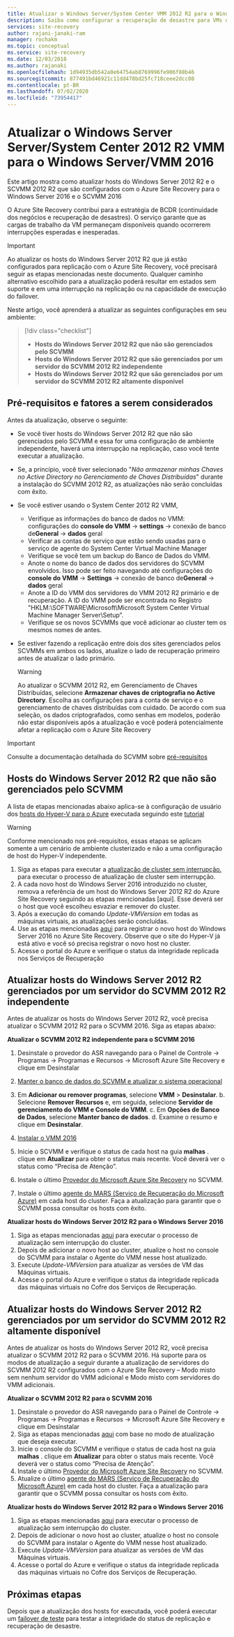 ```yaml
---
title: Atualizar o Windows Server/System Center VMM 2012 R2 para o Windows Server 2016-Azure Site Recovery
description: Saiba como configurar a recuperação de desastre para VMs do Azure Stack com o serviço do Azure Site Recovery.
services: site-recovery
author: rajani-janaki-ram
manager: rochakm
ms.topic: conceptual
ms.service: site-recovery
ms.date: 12/03/2018
ms.author: rajanaki
ms.openlocfilehash: 1d94935db542a0e64754ab8769996fe906f88b46
ms.sourcegitcommit: 877491bd46921c11dd478bd25fc718ceee2dcc08
ms.contentlocale: pt-BR
ms.lasthandoff: 07/02/2020
ms.locfileid: "73954417"
---
```

# <a name="upgrade-windows-server-serversystem-center-2012-r2-vmm-to-windows-servervmm-2016"></a>Atualizar o Windows Server Server/System Center 2012 R2 VMM para o Windows Server/VMM 2016 

Este artigo mostra como atualizar hosts do Windows Server 2012 R2 e o SCVMM 2012 R2 que são configurados com o Azure Site Recovery para o Windows Server 2016 e o SCVMM 2016

O Azure Site Recovery contribui para a estratégia de BCDR (continuidade dos negócios e recuperação de desastres). O serviço garante que as cargas de trabalho da VM permaneçam disponíveis quando ocorrerem interrupções esperadas e inesperadas.

> [!IMPORTANT]
> Ao atualizar os hosts do Windows Server 2012 R2 que já estão configurados para replicação com o Azure Site Recovery, você precisará seguir as etapas mencionadas neste documento. Qualquer caminho alternativo escolhido para a atualização poderá resultar em estados sem suporte e em uma interrupção na replicação ou na capacidade de execução do failover.


Neste artigo, você aprenderá a atualizar as seguintes configurações em seu ambiente:

> [!div class="checklist"]
> * **Hosts do Windows Server 2012 R2 que não são gerenciados pelo SCVMM** 
> * **Hosts do Windows Server 2012 R2 que são gerenciados por um servidor do SCVMM 2012 R2 independente** 
> * **Hosts do Windows Server 2012 R2 que são gerenciados por um servidor do SCVMM 2012 R2 altamente disponível**


## <a name="prerequisites--factors-to-consider"></a>Pré-requisitos e fatores a serem considerados

Antes da atualização, observe o seguinte:

- Se você tiver hosts do Windows Server 2012 R2 que não são gerenciados pelo SCVMM e essa for uma configuração de ambiente independente, haverá uma interrupção na replicação, caso você tente executar a atualização.
- Se, a princípio, você tiver selecionado "*Não armazenar minhas Chaves no Active Directory no Gerenciamento de Chaves Distribuídas*" durante a instalação do SCVMM 2012 R2, as atualizações não serão concluídas com êxito.

- Se você estiver usando o System Center 2012 R2 VMM, 

    - Verifique as informações do banco de dados no VMM: configurações do **console do VMM**  ->  **settings**  ->  conexão de banco de**General**  ->  **dados** geral
    - Verificar as contas de serviço que estão sendo usadas para o serviço de agente do System Center Virtual Machine Manager
    - Verifique se você tem um backup do Banco de Dados do VMM.
    - Anote o nome do banco de dados dos servidores do SCVMM envolvidos. Isso pode ser feito navegando até configurações do **console do VMM**  ->  **Settings**  ->  conexão de banco de**General**  ->  **dados** geral
    - Anote a ID do VMM dos servidores do VMM 2012 R2 primário e de recuperação. A ID do VMM pode ser encontrada no Registro "HKLM:\SOFTWARE\Microsoft\Microsoft System Center Virtual Machine Manager Server\Setup”.
    - Verifique se os novos SCVMMs que você adicionar ao cluster tem os mesmos nomes de antes. 

- Se estiver fazendo a replicação entre dois dos sites gerenciados pelos SCVMMs em ambos os lados, atualize o lado de recuperação primeiro antes de atualizar o lado primário.
  > [!WARNING]
  > Ao atualizar o SCVMM 2012 R2, em Gerenciamento de Chaves Distribuídas, selecione **Armazenar chaves de criptografia no Active Directory**. Escolha as configurações para a conta de serviço e o gerenciamento de chaves distribuídas com cuidado. De acordo com sua seleção, os dados criptografados, como senhas em modelos, poderão não estar disponíveis após a atualização e você poderá potencialmente afetar a replicação com o Azure Site Recovery

> [!IMPORTANT]
> Consulte a documentação detalhada do SCVMM sobre [pré-requisitos](https://docs.microsoft.com/system-center/vmm/upgrade-vmm?view=sc-vmm-2016#requirements-and-limitations)

## <a name="windows-server-2012-r2-hosts-which-arent-managed-by-scvmm"></a>Hosts do Windows Server 2012 R2 que não são gerenciados pelo SCVMM 
A lista de etapas mencionadas abaixo aplica-se à configuração de usuário dos [hosts do Hyper-V para o Azure](https://docs.microsoft.com/azure/site-recovery/hyper-v-azure-architecture) executada seguindo este [tutorial](https://docs.microsoft.com/azure/site-recovery/hyper-v-prepare-on-premises-tutorial)

> [!WARNING]
> Conforme mencionado nos pré-requisitos, essas etapas se aplicam somente a um cenário de ambiente clusterizado e não a uma configuração de host do Hyper-V independente.

1. Siga as etapas para executar a [atualização de cluster sem interrupção.](https://docs.microsoft.com/windows-server/failover-clustering/cluster-operating-system-rolling-upgrade#cluster-os-rolling-upgrade-process) para executar o processo de atualização de cluster sem interrupção.
2. A cada novo host do Windows Server 2016 introduzido no cluster, remova a referência de um host do Windows Server 2012 R2 do Azure Site Recovery seguindo as etapas mencionadas [aqui]. Esse deverá ser o host que você escolheu esvaziar e remover do cluster.
3. Após a execução do comando *Update-VMVersion* em todas as máquinas virtuais, as atualizações serão concluídas. 
4. Use as etapas mencionadas [aqui](https://docs.microsoft.com/azure/site-recovery/hyper-v-azure-tutorial#set-up-the-source-environment) para registrar o novo host do Windows Server 2016 no Azure Site Recovery. Observe que o site do Hyper-V já está ativo e você só precisa registrar o novo host no cluster. 
5.  Acesse o portal do Azure e verifique o status da integridade replicada nos Serviços de Recuperação

## <a name="upgrade-windows-server-2012-r2-hosts-managed-by-stand-alone-scvmm-2012-r2-server"></a>Atualizar hosts do Windows Server 2012 R2 gerenciados por um servidor do SCVMM 2012 R2 independente
Antes de atualizar os hosts do Windows Server 2012 R2, você precisa atualizar o SCVMM 2012 R2 para o SCVMM 2016. Siga as etapas abaixo:

**Atualizar o SCVMM 2012 R2 independente para o SCVMM 2016**

1.  Desinstale o provedor do ASR navegando para o Painel de Controle -> Programas -> Programas e Recursos -> Microsoft Azure Site Recovery e clique em Desinstalar
2. [Manter o banco de dados do SCVMM e atualizar o sistema operacional](https://docs.microsoft.com/system-center/vmm/upgrade-vmm?view=sc-vmm-2016#back-up-and-upgrade-the-operating-system)
3. Em **Adicionar ou remover programas**, selecione **VMM** > **Desinstalar**. b. Selecione **Remover Recursos** e, em seguida, selecione **Servidor de gerenciamento do VMM e Console do VMM**. c. Em **Opções de Banco de Dados**, selecione **Manter banco de dados**. d. Examine o resumo e clique em **Desinstalar**.

4. [Instalar o VMM 2016](https://docs.microsoft.com/system-center/vmm/upgrade-vmm?view=sc-vmm-2016#install-vmm-2016)
5. Inicie o SCVMM e verifique o status de cada host na guia **malhas** . clique em **Atualizar** para obter o status mais recente. Você deverá ver o status como “Precisa de Atenção”. 
17. Instale o último [Provedor do Microsoft Azure Site Recovery](https://aka.ms/downloaddra) no SCVMM.
16. Instale o último [agente do MARS (Serviço de Recuperação do Microsoft Azure)](https://aka.ms/latestmarsagent) em cada host do cluster. Faça a atualização para garantir que o SCVMM possa consultar os hosts com êxito.

**Atualizar hosts do Windows Server 2012 R2 para o Windows Server 2016**

1. Siga as etapas mencionadas [aqui](https://docs.microsoft.com/windows-server/failover-clustering/cluster-operating-system-rolling-upgrade#cluster-os-rolling-upgrade-process) para executar o processo de atualização sem interrupção do cluster. 
2. Depois de adicionar o novo host ao cluster, atualize o host no console do SCVMM para instalar o Agente do VMM nesse host atualizado.
3. Execute *Update-VMVersion* para atualizar as versões de VM das Máquinas virtuais. 
4.  Acesse o portal do Azure e verifique o status da integridade replicada das máquinas virtuais no Cofre dos Serviços de Recuperação. 

## <a name="upgrade-windows-server-2012-r2-hosts-are-managed-by-highly-available-scvmm-2012-r2-server"></a>Atualizar hosts do Windows Server 2012 R2 gerenciados por um servidor do SCVMM 2012 R2 altamente disponível
Antes de atualizar os hosts do Windows Server 2012 R2, você precisa atualizar o SCVMM 2012 R2 para o SCVMM 2016. Há suporte para os modos de atualização a seguir durante a atualização de servidores do SCVMM 2012 R2 configurados com o Azure Site Recovery – Modo misto sem nenhum servidor do VMM adicional e Modo misto com servidores do VMM adicionais.

**Atualizar o SCVMM 2012 R2 para o SCVMM 2016**

1.  Desinstale o provedor do ASR navegando para o Painel de Controle -> Programas -> Programas e Recursos -> Microsoft Azure Site Recovery e clique em Desinstalar
2. Siga as etapas mencionadas [aqui](https://docs.microsoft.com/system-center/vmm/upgrade-vmm?view=sc-vmm-2016#upgrade-a-standalone-vmm-server) com base no modo de atualização que deseja executar.
3. Inicie o console do SCVMM e verifique o status de cada host na guia **malhas** . clique em **Atualizar** para obter o status mais recente. Você deverá ver o status como “Precisa de Atenção”.
4. Instale o último [Provedor do Microsoft Azure Site Recovery](https://aka.ms/downloaddra) no SCVMM.
5. Atualize o último [agente do MARS (Serviço de Recuperação do Microsoft Azure)](https://aka.ms/latestmarsagent) em cada host do cluster. Faça a atualização para garantir que o SCVMM possa consultar os hosts com êxito.


**Atualizar hosts do Windows Server 2012 R2 para o Windows Server 2016**

1. Siga as etapas mencionadas [aqui](https://docs.microsoft.com/windows-server/failover-clustering/cluster-operating-system-rolling-upgrade#cluster-os-rolling-upgrade-process) para executar o processo de atualização sem interrupção do cluster.
2. Depois de adicionar o novo host ao cluster, atualize o host no console do SCVMM para instalar o Agente do VMM nesse host atualizado.
3. Execute *Update-VMVersion* para atualizar as versões de VM das Máquinas virtuais. 
4.  Acesse o portal do Azure e verifique o status da integridade replicada das máquinas virtuais no Cofre dos Serviços de Recuperação. 

## <a name="next-steps"></a>Próximas etapas
Depois que a atualização dos hosts for executada, você poderá executar um [failover de teste](tutorial-dr-drill-azure.md) para testar a integridade do status de replicação e recuperação de desastre.

